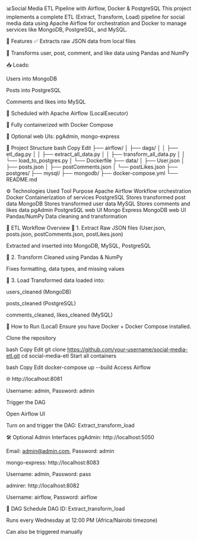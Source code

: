 📊Social Media ETL Pipeline with Airflow, Docker & PostgreSQL
This project implements a complete ETL (Extract, Transform, Load) pipeline for social media data using Apache Airflow for orchestration and Docker to manage services like MongoDB, PostgreSQL, and MySQL.

🚀 Features
✅ Extracts raw JSON data from local files

🔁 Transforms user, post, comment, and like data using Pandas and NumPy

📥 Loads:

Users into MongoDB

Posts into PostgreSQL

Comments and likes into MySQL

📅 Scheduled with Apache Airflow (LocalExecutor)

🐳 Fully containerized with Docker Compose

🧩 Optional web UIs: pgAdmin, mongo-express

📂 Project Structure
bash
Copy
Edit
├── airflow/
│   ├── dags/
│   │   ├── etl_dag.py
│   │   ├── extract_all_data.py
│   │   ├── transform_all_data.py
│   │   └── load_to_postgres.py
│   └── Dockerfile
├── data/
│   ├── User.json
│   ├── posts.json
│   ├── postComments.json
│   └── postLikes.json
├── postgres/
├── mysql/
├── mongodb/
├── docker-compose.yml
└── README.md

⚙️ Technologies Used
Tool                                                	Purpose
Apache Airflow                                       	Workflow orchestration
Docker	                                              Containerization of services
PostgreSQL	                                          Stores transformed post data
MongoDB	                                              Stores transformed user data
MySQL	                                                Stores comments and likes data
pgAdmin                                             	PostgreSQL web UI
Mongo Express                                       	MongoDB web UI
Pandas/NumPy	                                        Data cleaning and transformation

🧠 ETL Workflow Overview
🔸 1. Extract
Raw JSON files (User.json, posts.json, postComments.json, postLikes.json)

Extracted and inserted into MongoDB, MySQL, PostgreSQL

🔸 2. Transform
Cleaned using Pandas & NumPy

Fixes formatting, data types, and missing values

🔸 3. Load
Transformed data loaded into:

users_cleaned (MongoDB)

posts_cleaned (PostgreSQL)

comments_cleaned, likes_cleaned (MySQL)

🐳 How to Run (Local)
Ensure you have Docker + Docker Compose installed.

Clone the repository

bash
Copy
Edit
git clone https://github.com/your-username/social-media-etl.git
cd social-media-etl
Start all containers

bash
Copy
Edit
docker-compose up --build
Access Airflow

🌐 http://localhost:8081

Username: admin, Password: admin

Trigger the DAG

Open Airflow UI

Turn on and trigger the DAG: Extract_transform_load

🛠 Optional Admin Interfaces
pgAdmin: http://localhost:5050

Email: admin@admin.com, Password: admin

mongo-express: http://localhost:8083

Username: admin, Password: pass

admirer: http://localhost:8082

Username: airflow, Password: airflow

📅 DAG Schedule
DAG ID: Extract_transform_load

Runs every Wednesday at 12:00 PM (Africa/Nairobi timezone)

Can also be triggered manually


